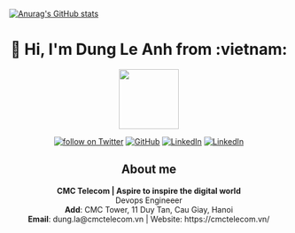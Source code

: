 [![Anurag's GitHub stats](https://github-readme-stats.vercel.app/api?username=ladung)](https://github.com/anuraghazra/github-readme-stats)

<!-- # 👋  Hi, I'm Dung Le Anh from :vietnam: -->

<h1 align="center">👋 Hi, I'm Dung Le Anh from :vietnam: </h1>
<p align="center">
<img   style="display: block; margin-left:auto; margin-right:auto" src="https://simpleicons.org/icons/github.svg" height="108" width="108" />
</p>

<!--
**trangnth/trangnth** is a ✨ _special_ ✨ repository because its `README.md` (this file) appears on your GitHub profile.

Here are some ideas to get you started:

- 🔭 I’m currently working on ...
- 🌱 I’m currently learning ...
- 👯 I’m looking to collaborate on ...
- 🤔 I’m looking for help with ...
- 💬 Ask me about ...
- 📫 How to reach me: ...
- 😄 Pronouns: ...
- ⚡ Fun fact: ...

https://simpleicons.org/

-->



<p align="center">
    <a href="https://t.me/dungle07">
        <img src="https://img.shields.io/badge/Telegram--_.svg?style=social&logo=telegram"
            alt="follow on Twitter"></a>
    <a href="https://github.com/ladung">
        <img src="https://img.shields.io/github/followers/trangnth.svg?label=GitHub&style=social" 
            alt="GitHub"></a>
    <a href="https://www.linkedin.com/in/">
        <img src="https://img.shields.io/badge/LinkedIn--_.svg?style=social&logo=linkedin"      
            alt="LinkedIn"></a>
    <a href="#">
        <img src="https://img.shields.io/badge/Skype @ledung.is14--_.svg?style=social&logo=skype"      
            alt="LinkedIn"></a>
</p>

<h2 align="center">About me </h2>
<p align="center">
<b>CMC Telecom | Aspire to inspire the digital world</b>
<br>
Devops Engineeer
<br>
<b>Add</b>: CMC Tower, 11 Duy Tan, Cau Giay, Hanoi
<br>
<b>Email</b>: dung.la@cmctelecom.vn | Website: https://cmctelecom.vn/ 
</p>



